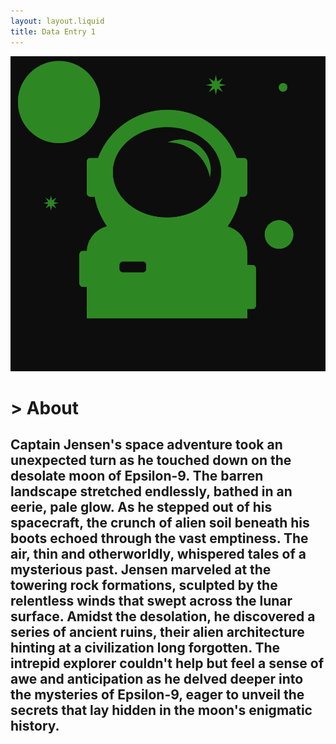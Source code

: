 ```yaml
---
layout: layout.liquid
title: Data Entry 1
---
```

<img alt="Astroman" src="/images/Astroman.svg">
<h1> > About </h1>
<h2>Captain Jensen's space adventure took an unexpected turn as he touched down on the desolate moon of Epsilon-9. The barren landscape stretched endlessly, bathed in an eerie, pale glow. As he stepped out of his spacecraft, the crunch of alien soil beneath his boots echoed through the vast emptiness. The air, thin and otherworldly, whispered tales of a mysterious past. Jensen marveled at the towering rock formations, sculpted by the relentless winds that swept across the lunar surface. Amidst the desolation, he discovered a series of ancient ruins, their alien architecture hinting at a civilization long forgotten. The intrepid explorer couldn't help but feel a sense of awe and anticipation as he delved deeper into the mysteries of Epsilon-9, eager to unveil the secrets that lay hidden in the moon's enigmatic history.</h2>
